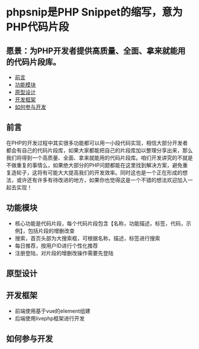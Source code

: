 # phpsnip是PHP Snippet的缩写，意为PHP代码片段
## 愿景：为PHP开发者提供高质量、全面、拿来就能用的代码片段库。
- [前言](#前言)
- [功能模块](#功能模块)
- [原型设计](#原型设计)
- [开发框架](#开发框架)
- [如何参与开发](#如何参与开发)

## 前言
在PHP的开发过程中其实很多功能都可以用一小段代码实现，相信大部分开发者都会有自己的代码片段库，如果大家都能把自己的片段库加以整理分享出来，那么我们将得到一个高质量、全面、拿来就能用的代码片段库。咱们开发讲究的不就是不做重复的事情么，如果绝大部分的PHP问题都能在这里找到解决方案，避免重复造轮子，这将有可能大大提高我们的开发效率。同时这也是一个正在形成的想法，或许还有许多有待改进的地方，如果你也觉得这是一个不错的想法欢迎加入一起去实现！
## 功能模块
- 核心功能是代码片段，每个代码片段包含【名称，功能描述，标签，代码，示例】，包括片段的增删改查
- 搜索，首页头部为大搜索框，可根据名称，描述，标签进行搜索
- 每日推荐，按用户ID进行个性化推荐
- 注册登陆，对片段的增删改操作需要先登陆

## 原型设计

## 开发框架
- 前端使用基于vue的element组建
- 后端使用livephp框架进行开发

## 如何参与开发